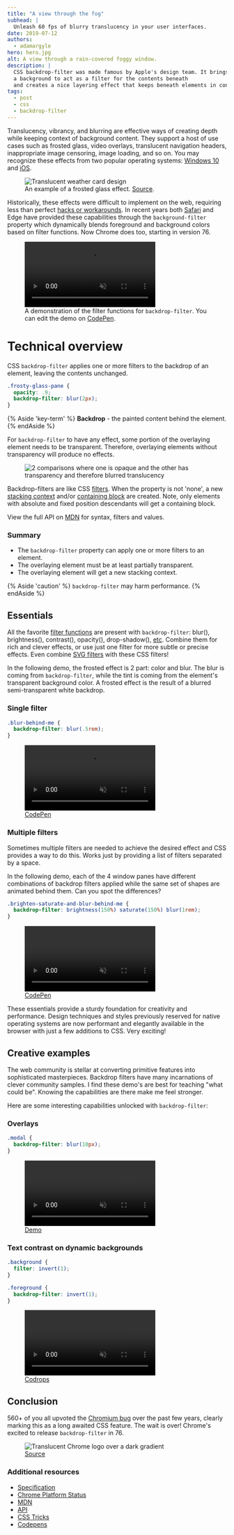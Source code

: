```yaml
---
title: "A view through the fog"
subhead: |
  Unleash 60 fps of blurry translucency in your user interfaces.
date: 2019-07-12
authors:
  - adamargyle
hero: hero.jpg
alt: A view through a rain-covered foggy window.
description: |
  CSS backdrop-filter was made famous by Apple's design team. It brings
  a background to act as a filter for the contents beneath
  and creates a nice layering effect that keeps beneath elements in context.
tags:
  - post
  - css
  - backdrop-filter
---
```

Translucency, vibrancy, and blurring are effective ways of creating depth while keeping context of background content. They support a host of use cases such as frosted glass, video overlays, translucent navigation headers, inappropriate image censoring, image loading, and so on. You may recognize these effects from two popular operating systems: [Windows 10](https://i.kinja-img.com/gawker-media/image/upload/s--9RLXARU4--/c_scale,dpr_2.0,f_auto,fl_progressive,q_80,w_800/trgz8yivyyqrpcnwscu5.png) and [iOS](https://static.businessinsider.com/image/51fd2822eab8eae16e00000b-750.jpg).

<figure class="w-figure w-figure--center">
  <img src="https://storage.googleapis.com/web-dev-assets/backdrop-filter/weather_app.jpg" alt="Translucent weather card design">
  <figcaption class="w-figcaption">
    An example of a frosted glass effect. <a href="https://dribbble.com/shots/733714-Weather-App?list=tags&tag=android" target="_blank">Source</a>.
  </figcaption>
</figure>

Historically, these effects were difficult to implement on the web, requiring less than perfect [hacks or workarounds](https://stackoverflow.com/questions/38145368/css-workaround-to-backdrop-filter). In recent years both [Safari](https://webkit.org/blog/3632/introducing-backdrop-filters/) and Edge have provided these capabilities through the `background-filter` property which dynamically blends foreground and background colors based on filter functions. Now Chrome does too, starting in version 76.

<figure class="w-figure w-figure--fullbleed">
  <video controls autoplay loop muted class="w-screenshot">
    <source src="https://storage.googleapis.com/web-dev-assets/backdrop-filter/backdrop_filter-kitchen_sink.mp4" type="video/mp4">
  </video>
  <figcaption class="w-figcaption w-figcaption--fullbleed">
    A demonstration of the filter functions for <code>backdrop-filter</code>. You can edit the demo on <a href="https://codepen.io/robinrendle/pen/LmzLEL" target="_blank">CodePen</a>.
  </figcaption>
</figure>

# Technical overview

CSS `backdrop-filter` applies one or more filters to the backdrop of an element, leaving the contents unchanged.

```css
.frosty-glass-pane {
  opacity: .9;
  backdrop-filter: blur(2px);
}
```

{% Aside 'key-term' %}
  **Backdrop** - the painted content behind the element.
{% endAside %}

For `backdrop-filter` to have any effect, some portion of the overlaying element needs to be transparent. Therefore, overlaying elements without transparency will produce no effects.

<figure class="w-figure w-figure--center">
  <img src="https://storage.googleapis.com/web-dev-assets/backdrop-filter/backdrop-filter.png" alt="2 comparisons where one is opaque and the other has transparency and therefore blurred translucency">
</figure>

Backdrop-filters are like CSS [filters](https://developer.mozilla.org/en-US/docs/Web/CSS/filter). When the property is not 'none', a new [stacking context](https://www.w3.org/TR/CSS21/zindex.html) and/or [containing block](https://developer.mozilla.org/en-US/docs/Web/CSS/Containing_block) are created. Note, only elements with absolute and fixed position descendants will get a containing block.

View the full API on [MDN](https://developer.mozilla.org/en-US/docs/Web/CSS/backdrop-filter) for syntax, filters and values.

### Summary
- The `backdrop-filter` property can apply one or more filters to an element.
- The overlaying element must be at least partially transparent.
- The overlaying element will get a new stacking context.

{% Aside 'caution' %}
`backdrop-filter` may harm performance.
{% endAside %}

## Essentials
All the favorite [filter functions](https://developer.mozilla.org/en-US/docs/Web/CSS/filter#Filter_functions) are present with `backdrop-filter`: blur(), brightness(), contrast(), opacity(), drop-shadow(), [etc](https://developer.mozilla.org/en-US/docs/Web/CSS/backdrop-filter). Combine them for rich and clever effects, or use just one filter for more subtle or precise effects. Even combine [SVG filters](https://developer.mozilla.org/en-US/docs/Web/SVG/Element/filter) with these CSS filters!

In the following demo, the frosted effect is 2 part: color and blur. The blur is coming from `backdrop-filter`, while the tint is coming from the element's transparent background color. A frosted effect is the result of a blurred semi-transparent white backdrop.

### Single filter

```css
.blur-behind-me {
  backdrop-filter: blur(.5rem);
}
```

<figure class="w-figure">
  <video controls autoplay loop muted class="w-screenshot">
    <source src="https://storage.googleapis.com/web-dev-assets/backdrop-filter/backdrop_filter-rgb.mp4" type="video/mp4">
  </video>
  <figcaption class="w-figcaption">
    <a href="https://codepen.io/netsi1964/pen/JqBLPK" target="_blank">CodePen</a>
  </figcaption>
</figure>

### Multiple filters
Sometimes multiple filters are needed to achieve the desired effect and CSS provides a way to do this. Works just by providing a list of filters separated by a space.

In the following demo, each of the 4 window panes have different combinations of backdrop filters applied while the same set of shapes are animated behind them. Can you spot the differences?

```css
.brighten-saturate-and-blur-behind-me {
  backdrop-filter: brightness(150%) saturate(150%) blur(1rem);
}
```

<figure class="w-figure">
  <video controls autoplay loop muted class="w-screenshot">
    <source src="https://storage.googleapis.com/web-dev-assets/backdrop-filter/backdrop_filter-ambient_blur.mp4" type="video/mp4">
  </video>
  <figcaption class="w-figcaption">
    <a href="https://codepen.io/pepf/pen/GqZkdj" target="_blank">CodePen</a>
  </figcaption>
</figure>

These essentials provide a sturdy foundation for creativity and performance. Design techniques and styles previously reserved for native operating systems are now performant and elegantly available in the browser with just a few additions to CSS. Very exciting!


## Creative examples
The web community is stellar at converting primitive features into sophisticated masterpieces. Backdrop filters have many incarnations of clever community samples. I find these demo's are best for teaching "what could be". Knowing the capabilities are there make me feel stronger.

Here are some interesting capabilities unlocked with `backdrop-filter`:

### Overlays

```css
.modal {
  backdrop-filter: blur(10px);
}
```

<figure class="w-figure">
  <video controls autoplay loop muted class="w-screenshot">
    <source src="https://storage.googleapis.com/web-dev-assets/backdrop-filter/backdrop_filter-modal.mp4" type="video/mp4">
  </video>
  <figcaption class="w-figcaption">
    <a href="https://mfreed7.github.io/backdrop-filter-feature/examples/scrollable.html" target="_blank">Demo</a>
  </figcaption>
</figure>

### Text contrast on dynamic backgrounds

```css
.background {
  filter: invert(1);
}

.foreground {
  backdrop-filter: invert(1);
}
```

<figure class="w-figure">
  <video controls autoplay loop muted class="w-screenshot">
    <source src="https://storage.googleapis.com/web-dev-assets/backdrop-filter/backdrop_filter-invert_color.mp4" type="video/mp4">
  </video>
  <figcaption class="w-figcaption">
    <a href="https://tympanus.net/codrops-playground/huijing/Qqpwg5Iy/editor" target="_blank">Codrops</a>
  </figcaption>
</figure>

## Conclusion
560+ of you all upvoted the [Chromium bug](https://crbug.com/497522) over the past few years, clearly marking this as a long awaited CSS feature. The wait is over! Chrome's excited to release `backdrop-filter` in 76.

<figure class="w-figure">
  <img src="https://storage.googleapis.com/web-dev-assets/backdrop-filter/translucent-chrome.png" alt="Translucent Chrome logo over a dark gradient">
  <figcaption class="w-figcaption">
    <a href="https://dribbble.com/shots/1224915-Roundaque-Icons-Closeup-Chrome" target="_blank">Source</a>
  </figcaption>
</figure>

### Additional resources
- [Specification](https://drafts.fxtf.org/filter-effects-2/#BackdropFilterProperty)
- [Chrome Platform Status](https://www.chromestatus.com/feature/5679432723333120)
- [MDN]()
- [API](https://developer.mozilla.org/en-US/docs/Web/CSS/backdrop-filter)
- [CSS Tricks](https://css-tricks.com/the-backdrop-filter-css-property/)
- [Codepens](https://codepen.io/tag/backdrop-filter/#)
